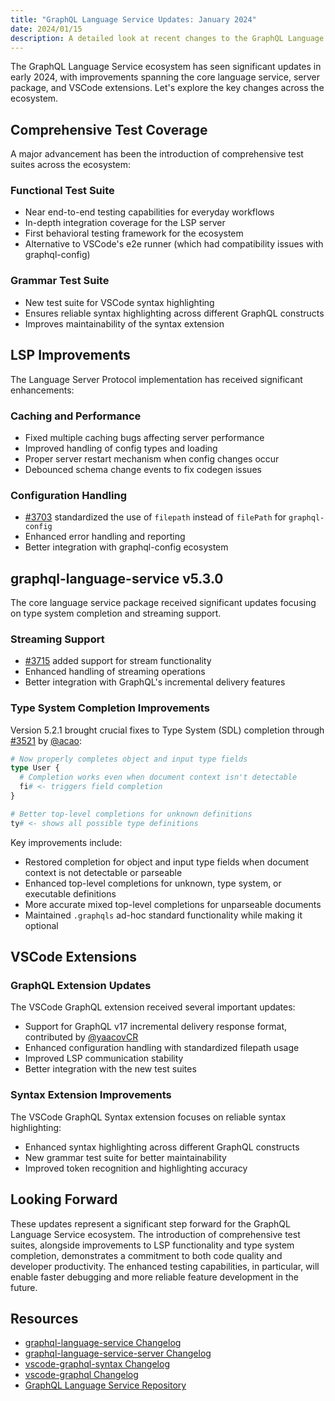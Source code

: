 ```yaml
---
title: "GraphQL Language Service Updates: January 2024"
date: 2024/01/15
description: A detailed look at recent changes to the GraphQL Language Service ecosystem, including new test suites, LSP improvements, and enhanced type system completion
---
```


The GraphQL Language Service ecosystem has seen significant updates in early 2024, with improvements spanning the core language service, server package, and VSCode extensions. Let's explore the key changes across the ecosystem.

## Comprehensive Test Coverage

A major advancement has been the introduction of comprehensive test suites across the ecosystem:

### Functional Test Suite
- Near end-to-end testing capabilities for everyday workflows
- In-depth integration coverage for the LSP server
- First behavioral testing framework for the ecosystem
- Alternative to VSCode's e2e runner (which had compatibility issues with graphql-config)

### Grammar Test Suite
- New test suite for VSCode syntax highlighting
- Ensures reliable syntax highlighting across different GraphQL constructs
- Improves maintainability of the syntax extension

## LSP Improvements

The Language Server Protocol implementation has received significant enhancements:

### Caching and Performance
- Fixed multiple caching bugs affecting server performance
- Improved handling of config types and loading
- Proper server restart mechanism when config changes occur
- Debounced schema change events to fix codegen issues

### Configuration Handling
- [#3703](https://github.com/graphql/graphiql/pull/3703) standardized the use of `filepath` instead of `filePath` for `graphql-config`
- Enhanced error handling and reporting
- Better integration with graphql-config ecosystem

## graphql-language-service v5.3.0

The core language service package received significant updates focusing on type system completion and streaming support.

### Streaming Support
- [#3715](https://github.com/graphql/graphiql/pull/3715) added support for stream functionality
- Enhanced handling of streaming operations
- Better integration with GraphQL's incremental delivery features

### Type System Completion Improvements

Version 5.2.1 brought crucial fixes to Type System (SDL) completion through [#3521](https://github.com/graphql/graphiql/pull/3521) by [@acao](https://github.com/acao):

```graphql
# Now properly completes object and input type fields
type User {
  # Completion works even when document context isn't detectable
  fi# <- triggers field completion
}

# Better top-level completions for unknown definitions
ty# <- shows all possible type definitions
```

Key improvements include:
- Restored completion for object and input type fields when document context is not detectable or parseable
- Enhanced top-level completions for unknown, type system, or executable definitions
- More accurate mixed top-level completions for unparseable documents
- Maintained `.graphqls` ad-hoc standard functionality while making it optional

## VSCode Extensions

### GraphQL Extension Updates

The VSCode GraphQL extension received several important updates:

- Support for GraphQL v17 incremental delivery response format, contributed by [@yaacovCR](https://github.com/yaacovCR)
- Enhanced configuration handling with standardized filepath usage
- Improved LSP communication stability
- Better integration with the new test suites

### Syntax Extension Improvements

The VSCode GraphQL Syntax extension focuses on reliable syntax highlighting:

- Enhanced syntax highlighting across different GraphQL constructs
- New grammar test suite for better maintainability
- Improved token recognition and highlighting accuracy

## Looking Forward

These updates represent a significant step forward for the GraphQL Language Service ecosystem. The introduction of comprehensive test suites, alongside improvements to LSP functionality and type system completion, demonstrates a commitment to both code quality and developer productivity. The enhanced testing capabilities, in particular, will enable faster debugging and more reliable feature development in the future.

## Resources

- [graphql-language-service Changelog](https://github.com/graphql/graphiql/blob/main/packages/graphql-language-service/CHANGELOG.md)
- [graphql-language-service-server Changelog](https://github.com/graphql/graphiql/blob/main/packages/graphql-language-service-server/CHANGELOG.md)
- [vscode-graphql-syntax Changelog](https://github.com/graphql/graphiql/blob/main/packages/vscode-graphql-syntax/CHANGELOG.md)
- [vscode-graphql Changelog](https://github.com/graphql/graphiql/blob/main/packages/vscode-graphql/CHANGELOG.md)
- [GraphQL Language Service Repository](https://github.com/graphql/graphiql)

